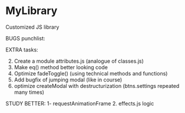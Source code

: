 # MyLibrary
Customized JS library

BUGS punchlist:

EXTRA tasks:
<!-- 1. classes.js - Add conditional check if the object has classList property -->
2. Create a module attributes.js (analogue of classes.js)
3. Make eq() method better looking code
3. Optimize fadeToggle() (using technical methods and functions)
4. Add bugfix of jumping modal (like in course)
5. optimize createModal with destructurization (btns.settings repeated many times)


STUDY BETTER:
1- requestAnimationFrame
2. effects.js logic